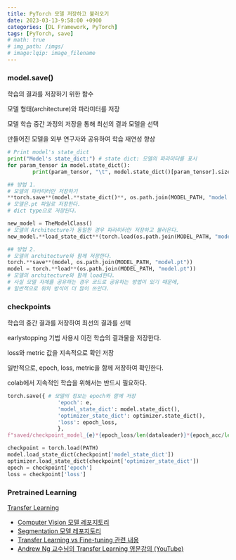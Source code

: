 ```yaml
---
title: PyTorch 모델 저장하고 불러오기
date: 2023-03-13-9:58:00 +0900
categories: [DL Framework, PyTorch]
tags: [PyTorch, save]
# math: true
# img_path: /imgs/
# image:lqip: image_filename
---
```


### model.save()

학습의 결과를 저장하기 위한 함수

모델 형태(architecture)와 파라미터를 저장

모델 학습 중간 과정의 저장을 통해 최선의 결과 모델을 선택

만들어진 모델을 외부 연구자와 공유하여 학습 재연성 향상

```python
# Print model's state_dict
print("Model's state_dict:") # state dict: 모델의 파라미터를 표시
for param_tensor in model.state_dict():
		print(param_tensor, "\t", model.state_dict()[param_tensor].size())

## 방법 1.
# 모델의 파라미터만 저장하기
**torch.save**(model.**state_dict()**, os.path.join(MODEL_PATH, "model.pt")) 
# 모델은.pt 파일로 저장한다.
# dict type으로 저장된다.

new_model = TheModelClass()
# 모델의 Architecture가 동일한 경우 파라미터만 저장하고 불러온다.
new_model.**load_state_dict**(torch.load(os.path.join(MODEL_PATH, "model.pt")))

## 방법 2.
# 모델의 architecture와 함께 저장한다.
torch.**save**(model, os.path.join(MODEL_PATH, "model.pt"))
model = torch.**load**(os.path.join(MODEL_PATH, "model.pt"))
# 모델의 architecture와 함께 load한다.
# 사실 모델 자체를 공유하는 경우 코드로 공유하는 방법이 있기 때문에,
# 일반적으로 위의 방식이 더 많이 쓰인다.
```

### checkpoints

학습의 중간 결과를 저장하여 최선의 결과를 선택

earlystopping 기법 사용시 이전 학습의 결과물을 저장한다.

loss와 metric 값을 지속적으로 확인 저장

일반적으로, epoch, loss, metric을 함께 저장하여 확인한다.

colab에서 지속적인 학습을 위해서는 반드시 필요하다.

```python
torch.save({ # 모델의 정보는 epoch와 함께 저장
				'epoch': e,
				'model_state_dict': model.state_dict(),
				'optimizer_state_dict': optimizer.state_dict(),
				'loss': epoch_loss,
				},
f"saved/checkpoint_model_{e}*{epoch_loss/len(dataloader)}*{epoch_acc/len(dataloader)}.pt")

checkpoint = torch.load(PATH)
model.load_state_dict(checkpoint['model_state_dict'])
optimizer.load_state_dict(checkpoint['optimizer_state_dict'])
epoch = checkpoint['epoch']
loss = checkpoint['loss']
```

### Pretrained Learning

[Transfer Learning](https://www.notion.so/Transfer-Learning-3424e634f0c34d46bd0b17378f7251b9?pvs=21) 

- [Computer Vision 모델 레포지토리](https://github.com/rwightman/pytorch-image-models)
- [Segmentation 모델 레포지토리](https://github.com/qubvel/segmentation_models.pytorch)
- [Transfer Learning vs Fine-tuning 관련 내용](https://heeya-stupidbutstudying.tistory.com/entry/DL-Transfer-Learning-vs-Fine-tuning-%EA%B7%B8%EB%A6%AC%EA%B3%A0-Pre-training)
- [Andrew Ng 교수님의 Transfer Learning 영문강의 (YouTube)](https://www.youtube.com/watch?v=yofjFQddwHE)
